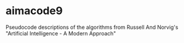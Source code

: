 # aimacode9
Pseudocode descriptions of the algorithms from Russell And Norvig's "Artificial Intelligence - A Modern Approach"
